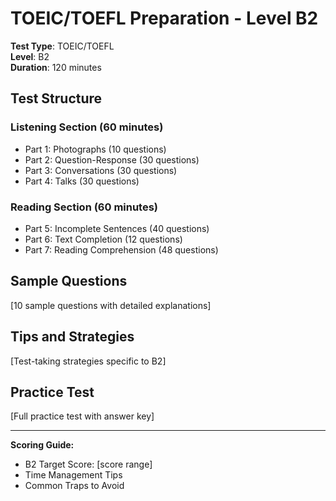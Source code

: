 # TOEIC/TOEFL Preparation - Level B2

**Test Type**: TOEIC/TOEFL  
**Level**: B2  
**Duration**: 120 minutes

## Test Structure

### Listening Section (60 minutes)
- Part 1: Photographs (10 questions)
- Part 2: Question-Response (30 questions)
- Part 3: Conversations (30 questions)
- Part 4: Talks (30 questions)

### Reading Section (60 minutes)
- Part 5: Incomplete Sentences (40 questions)
- Part 6: Text Completion (12 questions)
- Part 7: Reading Comprehension (48 questions)

## Sample Questions

[10 sample questions with detailed explanations]

## Tips and Strategies

[Test-taking strategies specific to B2]

## Practice Test

[Full practice test with answer key]

---

**Scoring Guide:**
- B2 Target Score: [score range]
- Time Management Tips
- Common Traps to Avoid
